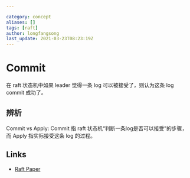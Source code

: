 ```yaml
---

category: concept
aliases: []
tags: [raft]
author: longfangsong
last_update: 2021-03-23T08:23:19Z
---
```


# Commit

在 raft 状态机中如果 leader 觉得一条 log 可以被接受了，则认为这条 log commit 成功了。

## 辨析

Commit vs Apply: Commit 指 raft 状态机“判断一条log是否可以接受”的步骤，而 Apply 指实际接受这条 log 的过程。

## Links

- [Raft Paper](https://raft.github.io/raft.pdf)
